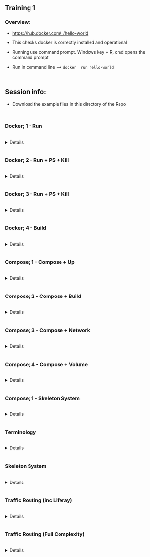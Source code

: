 ## Training 1

### Overview:

- https://hub.docker.com/_/hello-world

- This checks docker is correctly installed and operational 

- Running use command prompt. Windows key + R, cmd opens the command prompt

- Run in command line –>  `docker  run hello-world`

<br>

## Session info:

- Download the example files in this directory of the Repo

<br>

### Docker; 1 - Run

<br>
<details>

1. Neccesary Commands
    - Pull
    - Image
    - Run

<br>

2. Process
   1. Open command prompt
   2. Change directory to directory where the zip file was extracted to (e.g docker-1-run) (cd)
   3. Type -> notepad.exe command.txt to open the command text file 
   4. Select first command line with mouse and copy 
   5. Paste into command prompt 
   6. Where a line starts with a # this is an instruction rather than a command e.g visit a browser and copy in the URL e.g localhost:5678

<br>

3. Output
   1. Terminal Output<br><br><img src="../Images/Picture28.png">
    <br><br>
   2. Web Solution<br><br><img src="../Images/Picture31.png">
</details>
<br>

### Docker; 2 - Run + PS + Kill

<br>
<details>

1. Neccesary Commands
    - Run
      - Detach/interactive (-d/-it)
      - Ports - Publish/Expose
    - PS – lists instances that are running on the server
    - Kill – removes running image

<br><br>
[//]: # Add Lucid Chart image here
<br><br>

1. Process
   1. docker docker run -d -p 5678:5678 hashicorp/http-echo -text="hello world"<br><br><img src="../Images/Picture32.png">

   2. docker docker run -d -p 8765:5678 hashicorp/http-echo -text="hello world"<br><br>docker ps<br><br><img src="../Images/Picture33.png">

   3. docker docker run -d -p 8888:5678 hashicorp/http-echo -text="hello world"<br><br><img src="../Images/Picture31.png">
</details>
<br>

### Docker; 3 - Run + PS + Kill

<br>
<details>

1. Neccesary Commands
    - Run
      - Network

<br><br>
[//]: # Add Lucid Chart image here
<br><br>

1. Process
   1. docker network create --driver=bridge --subnet=172.28.5.0/24 --ip-range=172.28.5.0/24 --gateway=172.28.5.254 mynet
    <br><br><img src="../Images/Picture35.png"><br><br>

   2. docker run -d -p 5678:5678 --network=mynet --ip="172.28.5.2" hashicorp/http-echo -text="hello world A - Publish local port 5678“
   3. docker run -d -p 8888:5678 --network=mynet --ip="172.28.5.3" hashicorp/http-echo -text="hello world B - Redirect to public 8888“
   4. docker run -d --expose 5678 --network=mynet --ip="172.28.5.4" hashicorp/http-echo -text="hello world C - Exposed port 5678 only”<br><br>docker ps<br><br><img src="../Images/Picture36.png"><br><br>

   5. Exposed port accessed through external IP address<br><br><img src="../Images/Picture34.png">
</details>
<br>

### Docker; 4 - Build

<br>
<details>

1. Neccesary Commands
    - Build

<br><br>
[//]: # Add Lucid Chart image here
<br><br>

1. Process
   1. docker build -t php-hello-world
   2. docker image
   3. docker run -d -p 8888:80 php-hello-world
   4. docker ps

Use your desired browser and enter [`localhost:8888`](https://localhost:8888) into the search bar

   5. docker run -d -p 5678:5678 --network=mynet --ip="172.28.5.2" hashicorp/http-echo -text="hello world A - Publish local port 5678“<br><br><br>docker run -d -p 8888:5678 --network=mynet --ip="172.28.5.3" hashicorp/http-echo -text="hello world B - Redirect to public 8888“<br><br><br>docker run -d --expose 5678 --network=mynet --ip="172.28.5.4" hashicorp/http-echo -text="hello world C - Exposed port 5678 only”<br><br>docker ps<br><br><img src="../Images/Picture36.png"><br><br>

2. Output<br><br><img src="../Images/Picture37.png">
</details>
<br>

### Compose; 1 - Compose + Up

<br>
<details>

1. Neccesary Commands
    - Up
    - Down
    - Start
    - Stop

<br><br>
[//]: # Add Lucid Chart image here
<br><br>

1. Process
   1. docker-compose up -d
   2. docker ps<br><br><img src="../Images/Picture38.png" style="width:50%;"><br><br><img src="../Images/Picture39.png" style="width:50%;">
   3. Browse [`localhost:8888`](https://localhost:8888)

   4. Now up, start, stop, stop<br><br>docker-compose up -d<br><br>
   5. docker ps
   6. docker-compose start
   7. docker ps
   8. docker-compose down
   9. docker ps <br><br><img src="../Images/Picture40.png" style="width:50%;">[//]: # Re do image

</details>
<br>

### Compose; 2 - Compose + Build

<br>
<details>

1. Neccesary Commands
    - Up
    - Down
    - Start
    - Stop
    - Build

<br><br>
[//]: # Add Lucid Chart image here
<br><br>

1. Process
   1. docker-compose build
   2. docker-compose up -d
   3. Browse [`localhost:8888`](https://localhost:8888) Notice there is no "down"<br><br><img src="../Images/Picture41.png" style="width:50%;">[//]: # Re do image<br><br><img src="../Images/Picture42.png" style="width:50%;"><br><br>
   4. Change the content in bula-fiji/src/index.php to;
   5. `3: echo "Hello, World from php in Docker!<br>";`
   6. `3: echo "Bula Fiji from php in Docker!<br>";`
   7. Browse [`localhost:8888`](https://localhost:8888)<br><br><img src="../Images/Picture43.png" style="width:50%;">

</details>
<br>

### Compose; 3 - Compose + Network

<br>
<details>

1. Neccesary Commands
    - Up
    - Down
    - Start
    - Stop

<br><br>
[//]: # Add Lucid Chart image here
<br><br>

1. Process
   1. docker-compose up -d
   2. docker ps
   3. Browse (A) [`localhost:5678`](https://localhost:5678)<br><br>Browse (B) [`localhost:8888`](https://localhost:8888)<br><br><img src="../Images/Picture44.png" style="width:50%;"><br><br><img src="../Images/Picture45.png" style="width:50%;"><br><br>
   4. Now open these ports in someone elses browser<br><br><img src="../Images/Picture46.png" style="width:50%;">

</details>
<br>

### Compose; 4 - Compose + Volume

<br>
<details>

1. Neccesary Commands
    - Up
    - Down
    - Start
    - Stop
    - Build

<br><br>
[//]: # Add Lucid Chart image here
<br><br>

1. Process
   1. docker-compose build
   2. docker-compose up -d
   3. [`localhost:8888`](https://localhost:8888)<br><br><img src="../Images/Picture47.png" style="width:50%;"><br><br><img src="../Images/Picture48.png" style="width:50%;"><br><br>
   4. Change the content in volumes/bula-fiji-node/index.php to;
   5. `3: echo "Hello, World from php in Docker!<br>";`<br><br>`3: echo "Bula Fiji from php in Docker!<br>";`<br><br>There is no need to rebuild
   6. [`localhost:8888`](https://localhost:8888)<br><br><img src="../Images/Picture43.png" style="width:50%;">

</details>
<br>


### Compose; 1 - Skeleton System

<br>
<details>

1. Neccesary Commands
    - Run
      - Network

<br><br>
[//]: # Add Lucid Chart image here
<br><br>

1. Process
   1. docker-compose build
   2. docker-compose up -d
   3. [`localhost:8888`](https://localhost:8888)<br><br><img src="../Images/Picture47.png" style="width:50%;"><br><br><img src="../Images/Picture48.png" style="width:50%;"><br><br>
   4. Change the content in volumes/bula-fiji-node/index.php to;
   5. `3: echo "Hello, World from php in Docker!<br>";`<br><br>`3: echo "Bula Fiji from php in Docker!<br>";`<br><br>There is no need to rebuild
   6. [`localhost:8888`](https://localhost:8888)<br><br><img src="../Images/Picture43.png" style="width:50%;">

</details>
<br>

### Terminology

<br>
<details>

1. Proxy
    - Rev Proxy
    - Switch (Name/IP/Portal)
    - SSL
2. Images
    - Postgresql
    - Liferay
    - Caddy
    - Shiny Proxy
    - Hello World
    - Http Echo
</details>
<br>

### Skeleton System

<br>
<details>

[//]: # Add Lucid Chart image here

1. Images
    - Postgresql
    - Liferay
    - Shiny Proxy
      - Rimages
</details>
<br>

### Traffic Routing (inc Liferay)

<br>
<details>
<br><br><img src="../Images/Picture29.png" style="width:50%;">
[//]: # Add Lucid Chart image here
</details>
<br>

### Traffic Routing (Full Complexity)

<br>
<details>
[//]: # Add Lucid Chart image here
</details>
<br>